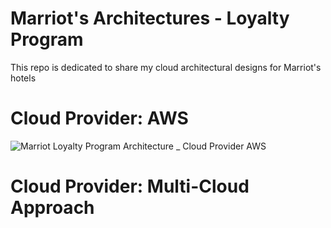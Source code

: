 # Marriot's Architectures - Loyalty Program
This repo is dedicated to share my cloud architectural designs for Marriot's hotels 

# Cloud Provider: AWS
![Marriot Loyalty Program Architecture _ Cloud Provider AWS](https://github.com/user-attachments/assets/f5475add-5025-4fca-9018-c16dd57e3223)

# Cloud Provider: Multi-Cloud Approach
